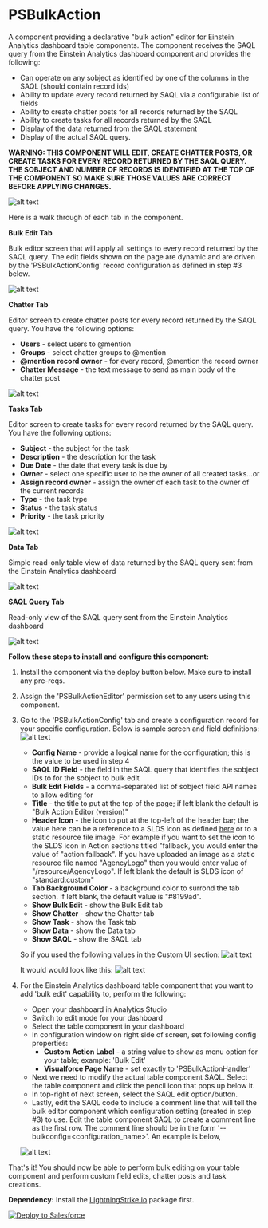 # PSBulkAction
A component providing a declarative "bulk action" editor for Einstein Analytics dashboard table components. The component receives the SAQL query from the Einstein Analytics dashboard component and provides the following:
- Can operate on any sobject as identified by one of the columns in the SAQL (should contain record ids)
- Ability to update every record returned by SAQL via a configurable list of fields
- Ability to create chatter posts for all records returned by the SAQL
- Ability to create tasks for all records returned by the SAQL
- Display of the data returned from the SAQL statement
- Display of the actual SAQL query.

<b>WARNING: THIS COMPONENT WILL EDIT, CREATE CHATTER POSTS, OR CREATE TASKS FOR EVERY RECORD RETURNED BY THE SAQL QUERY. THE SOBJECT AND NUMBER OF RECORDS IS IDENTIFIED AT THE TOP OF THE COMPONENT SO MAKE SURE THOSE VALUES ARE CORRECT BEFORE APPLYING CHANGES.</b>

![alt text](https://github.com/thedges/PSBulkAction/blob/master/PSBulkAction.gif "Demo Image")

Here is a walk through of each tab in the component.

<b>Bulk Edit Tab</b><br/>

Bulk editor screen that will apply all settings to every record returned by the SAQL query. The edit fields shown on the page are dynamic and are driven by the 'PSBulkActionConfig' record configuration as defined in step #3 below.

![alt text](https://github.com/thedges/PSBulkAction/blob/master/PSBulkAction-BulkEdit.png "Bulk Edit")

<b>Chatter Tab</b><br/>

   Editor screen to create chatter posts for every record returned by  the SAQL query. You have the following options:

   - <b>Users</b> - select users to @mention
   - <b>Groups</b> - select chatter groups to @mention
   - <b>@mention record owner</b> - for every record, @mention the record owner
   - <b>Chatter Message</b> - the text message to send as main body of the chatter post
   
   ![alt text](https://github.com/thedges/PSBulkAction/blob/master/PSBulkAction-Chatter.png "Chatter")

<b>Tasks Tab</b><br/>

   Editor screen to create tasks for every record returned by the SAQL query. You have the following options:

   - <b>Subject</b> - the subject for the task
   - <b>Description</b> - the description for the task
   - <b>Due Date</b> - the date that every task is due by
   - <b>Owner</b> - select one specific user to be the owner of all created tasks...or
   - <b>Assign record owner</b> - assign the owner of each task to the owner of the current records
   - <b>Type</b> - the task type
   - <b>Status</b> - the task status
   - <b>Priority</b> - the task priority
   
   ![alt text](https://github.com/thedges/PSBulkAction/blob/master/PSBulkAction-Tasks.png "Tasks")

<b>Data Tab</b><br/>

   Simple read-only table view of data returned by the SAQL query sent from the Einstein Analytics dashboard
   
   ![alt text](https://github.com/thedges/PSBulkAction/blob/master/PSBulkAction-Data.png "Data")

<b>SAQL Query Tab</b><br/>

   Read-only view of the SAQL query sent from the Einstein Analytics dashboard

   ![alt text](https://github.com/thedges/PSBulkAction/blob/master/PSBulkAction-SAQL.png "SAQL")

<b>Follow these steps to install and configure this component:</b>
1. Install the component via the deploy button below. Make sure to install any pre-reqs. 
2. Assign the 'PSBulkActionEditor' permission set to any users using this component.
3. Go to the 'PSBulkActionConfig' tab and create a configuration record for your specific configuration. Below is sample screen and field definitions: 
![alt text](https://github.com/thedges/PSBulkAction/blob/master/PSBulkAction-Record2.png "Record")

   - <b>Config Name</b> - provide a logical name for the configuration; this is the value to be used in step 4
   - <b>SAQL ID Field</b> - the field in the SAQL query that identifies the sobject IDs to for the sobject to bulk edit
   - <b>Bulk Edit Fields</b> - a comma-separated list of sobject field API names to allow editing for
   - <b>Title</b> - the title to put at the top of the page; if left blank the default is "Bulk Action Editor (version)"
   - <b>Header Icon</b> - the icon to put at the top-left of the header bar; the value here can be a reference to a SLDS icon as defined [here](https://www.lightningdesignsystem.com/icons/) or to a static resource file image. For example if you want to set the icon to the SLDS icon in Action sections titled "fallback, you would enter the value of "action:fallback". If you have uploaded an image as a static resource file named "AgencyLogo" then you would enter value of "/resource/AgencyLogo". If left blank the default is SLDS icon of "standard:custom"
   - <b>Tab Background Color</b> - a background color to surrond the tab section. If left blank, the default value is "#8199ad".
   - <b>Show Bulk Edit</b> - show the Bulk Edit tab
   - <b>Show Chatter</b> - show the Chatter tab
   - <b>Show Task</b> - show the Task tab
   - <b>Show Data</b> - show the Data tab
   - <b>Show SAQL</b> - show the SAQL tab
   
   So if you used the following values in the Custom UI section:
   ![alt text](https://github.com/thedges/PSBulkAction/blob/master/PSBulkAction-CustomConfig.png "Custom Config")
   
   It would would look like this:
   ![alt text](https://github.com/thedges/PSBulkAction/blob/master/PSBulkAction-Custom.png "Custom")
   
4. For the Einstein Analytics dashboard table component that you want to add 'bulk edit' capability to, perform the following:
   - Open your dashboard in Analytics Studio
   - Switch to edit mode for your dashboard
   - Select the table component in your dashboard
   - In configuration window on right side of screen, set following config properties:
     - <b>Custom Action Label</b> - a string value to show as menu option for your table; example: 'Bulk Edit'
     - <b>Visualforce Page Name</b> - set exactly to 'PSBulkActionHandler'
   - Next we need to modify the actual table component SAQL. Select the table component and click the pencil icon that pops up below it.
   - In top-right of next screen, select the SAQL edit option/button.
   - Lastly, edit the SAQL code to include a comment line that will tell the bulk editor component which configuration setting (created in step #3) to use.  Edit the table component SAQL to create a comment line as the first row. The comment line should be in the form 
   '--bulkconfig=<configuration_name>'. An example is below,
   
   ![alt text](https://github.com/thedges/PSBulkAction/blob/master/PSBulkAction-SAQLEdit2.png "SAQL")
   
That's it! You should now be able to perform bulk editing on your table component and perform custom field edits, chatter posts and task creations.

<b>Dependency:</b> Install the [LightningStrike.io](https://github.com/thedges/Lightning-Strike) package first.

<a href="https://githubsfdeploy.herokuapp.com">
  <img alt="Deploy to Salesforce"
       src="https://raw.githubusercontent.com/afawcett/githubsfdeploy/master/deploy.png">
</a>

